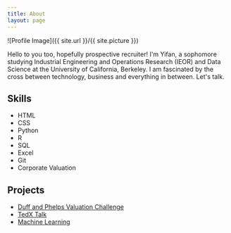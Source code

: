 ```yaml
---
title: About
layout: page
---
```

![Profile Image]({{ site.url }}/{{ site.picture }})

<p>Hello to you too, hopefully prospective recruiter! I'm Yifan, a sophomore studying Industrial Engineering and Operations Research (IEOR) and Data Science at the University of California, Berkeley. I am fascinated by the cross between technology, business and everything in between. Let's talk.</p>

<h2>Skills</h2>

<ul class="skill-list">
	<li>HTML</li>
	<li>CSS</li>
	<li>Python</li>
	<li>R</li>
	<li>SQL</li>
	<li>Excel</li>
	<li>Git</li>
	<li>Corporate Valuation</li>
</ul>

<h2>Projects</h2>

<ul>
	<li><a href="https://yifan-ding.github.io/duff-and-phelps/">Duff and Phelps Valuation Challenge</a></li>
	<li><a href="https://yifan-ding.github.io/TedX/">TedX Talk</a></li>
	<li><a href="https://github.com/">Machine Learning</a></li>
</ul>

